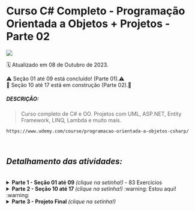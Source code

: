 # Curso C# Completo - Programação Orientada a Objetos + Projetos - Parte 02
<img src="https://img.shields.io/static/v1?label=Nélio Alves&message=UDEMY&color=7159c1&style=for-the-badge"/>

:spiral_calendar: Atualizado em 08 de Outubro de 2023.

⚠️ Seção 01 até 09 está concluído! (Parte 01).⚠️<br>
:construction: Seção 10 até 17 está em construção (Parte 02).:construction:<br>

##### DESCRIÇÃO:

>Curso completo de C# e OO. Projetos com UML, ASP.NET, Entity Framework, LINQ, Lambda e muito mais.

```bash
https://www.udemy.com/course/programacao-orientada-a-objetos-csharp/
```
<br>

## <i> Detalhamento das atividades: </i>
<br>
<details>
  <summary> <b> Parte 1 - Seção 01 até 09 </b> <i>(clique na setinha!)</i> - 83 Exercícios </summary><br>

*Repositório Parte 1 - Branch master*

```bash
https://github.com/nataliasouza/pratica-poo-csharp
```
<br>
  
Seção 1. Apresentação do curso e orientações.

Seção 2. Introdução a C# e .Net.

Seção 3. Recapitulação de Lógica de Programação. 

Seção 4. Classes, atributos, Métodos, Membros Estáticos. 

Seção 5. Construtores, Palavra This, Sobrecarga, Encapsulamento.

Seção 6. Comportamento de mémoria, Arrays, Listas. 

Seção 7. Tópicos especiais em C# - Parte 1. 

Seção 8. Nivelamento Git e Github. 

Seção 9. Enumerações e composição. 

<br>

</details>

<details>
  <summary> <b> Parte 2 - Seção 10 até 17 </b> <i>(clique na setinha!)</i> :warning: Estou aqui! :warning:</summary><br>

*Repositório Parte 2 - Branch master*

```bash
https://github.com/nataliasouza/pratica-poo-csharp-parte02
```
<br>

Seção 10. Herança e Polimorfismo. 

Seção 11. Tratamento de Exceções.

Seção 12. Projeto: Sistema de Jogo de Xadrez.

*Branch master*

```bash
https://github.com/nataliasouza/chess-game
```
<br>

Seção 13. Trabalhando com arquivos.  

Seção 14. Interfaces.

Seção 15. Generics, Set, Dictionary. :construction: Em desenvolvimento :construction:

Seção 16. Tópicos especiais em C# - Parte 2.

Seção 17. Expressões Lambda, Delegates, LINQ.

<br>

</details>

<details>
  <summary> <b> Parte 3 - Projeto Final </b> <i>(clique na setinha!)</i> </summary><br>

Seção 18. Projeto: Sistema Web com ASP .NET Core MVC e EF.

*Repositório Parte 3 - Branch master* (A ser criado!)

```bash
https://github.com/nataliasouza/
```
<br>

</details>
<br>
